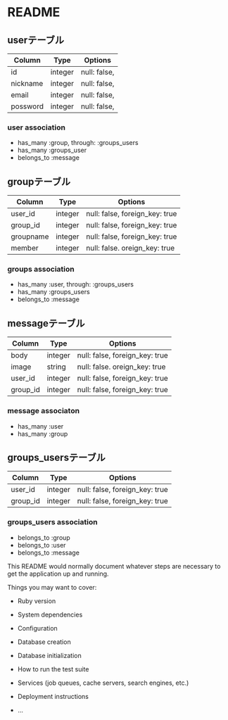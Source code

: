 # README
## userテーブル

|Column|Type|Options|
|------|----|-------|
|id|integer|null: false, |
|nickname|integer|null: false, |
|email|integer|null: false, |
|possword|integer|null: false, |

### user association
- has_many :group, through: :groups_users
- has_many :groups_user
- belongs_to :message


## groupテーブル
|Column|Type|Options|
|------|----|-------|
|user_id|integer|null: false, foreign_key: true|
|group_id|integer|null: false, foreign_key: true|
|groupname|integer|null: false, foreign_key: true|
|member|integer|null: false. oreign_key: true|

### groups association
- has_many :user, through: :groups_users
- has_many :groups_users
- belongs_to :message

## messageテーブル
|Column|Type|Options|
|------|----|-------|
|body|integer|null: false, foreign_key: true|
|image|string|null: false. oreign_key: true|
|user_id|integer|null: false, foreign_key: true|
|group_id|integer|null: false, foreign_key: true|

### message associaton
- has_many :user
- has_many :group

## groups_usersテーブル

|Column|Type|Options|
|------|----|-------|
|user_id|integer|null: false, foreign_key: true|
|group_id|integer|null: false, foreign_key: true|

### groups_users association
- belongs_to :group
- belongs_to :user
- belongs_to :message


This README would normally document whatever steps are necessary to get the
application up and running.

Things you may want to cover:

* Ruby version

* System dependencies

* Configuration

* Database creation

* Database initialization

* How to run the test suite

* Services (job queues, cache servers, search engines, etc.)

* Deployment instructions

* ...
